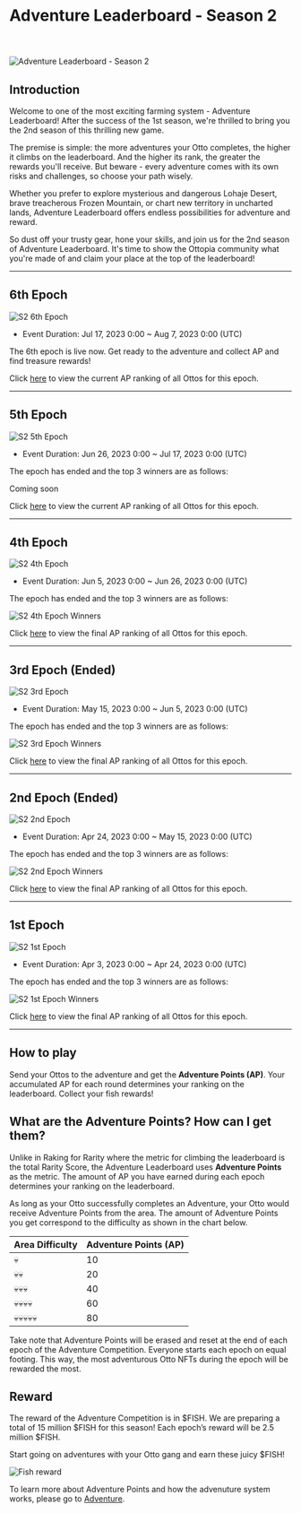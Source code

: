 # Adventure Leaderboard - Season 2

<header>
<meta property="og:title" content="Ottopia Whitepaper | Adventure Leaderboard - Season 2" />
<meta property="og:image" content="https://docs.ottopia.app/assets/images/2nd-al-ogimage-476870bd8d48862cd1fba8e7e00e92de.jpg" />
<meta property="og:description" content="Gather ‘round the stream, Otters! Season 2 of the Adventure Leaderboard is here, pack your bags and get ready to become the king of the adventure!" />
</header>

![Adventure Leaderboard - Season 2](img/2nd-al-ogimage.jpg)

## Introduction

Welcome to one of the most exciting farming system - Adventure Leaderboard! After the success of the 1st season, we're thrilled to bring you the 2nd season of this thrilling new game.

The premise is simple: the more adventures your Otto completes, the higher it climbs on the leaderboard. And the higher its rank, the greater the rewards you'll receive. But beware - every adventure comes with its own risks and challenges, so choose your path wisely.

Whether you prefer to explore mysterious and dangerous Lohaje Desert, brave treacherous Frozen Mountain, or chart new territory in uncharted lands, Adventure Leaderboard offers endless possibilities for adventure and reward.

So dust off your trusty gear, hone your skills, and join us for the 2nd season of Adventure Leaderboard. It's time to show the Ottopia community what you're made of and claim your place at the top of the leaderboard!

---

## 6th Epoch <a href="#6th-epoch" id="6th-epoch"></a>

![S2 6th Epoch](img/ap_s2_epoch6.jpg)

* Event Duration: Jul 17, 2023 0:00 ~ Aug 7, 2023 0:00 (UTC)

The 6th epoch is live now. Get ready to the adventure and collect AP and find treasure rewards!

Click [here](https://ottopia.app/leaderboard?adventure=1&epoch=22) to view the current AP ranking of all Ottos for this epoch.

---

## 5th Epoch <a href="#5th-epoch" id="5th-epoch"></a>

![S2 5th Epoch](img/ap_s2_epoch5.jpg)

* Event Duration: Jun 26, 2023 0:00 ~ Jul 17, 2023 0:00 (UTC)

The epoch has ended and the top 3 winners are as follows:

Coming soon

Click [here](https://ottopia.app/leaderboard?adventure=1&epoch=21) to view the current AP ranking of all Ottos for this epoch.

---

## 4th Epoch <a href="#4th-epoch" id="4th-epoch"></a>

![S2 4th Epoch](img/ap_s2_epoch4.jpg)

* Event Duration: Jun 5, 2023 0:00 ~ Jun 26, 2023 0:00 (UTC)

The epoch has ended and the top 3 winners are as follows:

![S2 4th Epoch Winners](img/ap_s2_winner4.jpg)

Click [here](https://ottopia.app/leaderboard?adventure=1&epoch=20) to view the final AP ranking of all Ottos for this epoch.

---

## 3rd Epoch (Ended) <a href="#3rd-epoch" id="3rd-epoch"></a>

![S2 3rd Epoch](img/ap_s2_epoch3.jpg)

* Event Duration: May 15, 2023 0:00 ~ Jun 5, 2023 0:00 (UTC)

The epoch has ended and the top 3 winners are as follows:

![S2 3rd Epoch Winners](img/ap_s2_winner3.jpg)

Click [here](https://ottopia.app/leaderboard?adventure=1&epoch=19) to view the final AP ranking of all Ottos for this epoch.

---

## 2nd Epoch (Ended) <a href="#2nd-epoch" id="2nd-epoch"></a>

![S2 2nd Epoch](img/ap_s2_epoch2.jpg)

* Event Duration: Apr 24, 2023 0:00 ~ May 15, 2023 0:00 (UTC)

The epoch has ended and the top 3 winners are as follows:

![S2 2nd Epoch Winners](img/ap_s2_winner2.jpg)

Click [here](https://ottopia.app/leaderboard?adventure=1&epoch=18) to view the final AP ranking of all Ottos for this epoch.

---

## 1st Epoch <a href="#1st-epoch" id="1st-epoch"></a>

![S2 1st Epoch](img/ap_s2_epoch1.jpg)

* Event Duration: Apr 3, 2023 0:00 ~ Apr 24, 2023 0:00 (UTC)

The epoch has ended and the top 3 winners are as follows:

![S2 1st Epoch Winners](img/ap_s2_winner1.jpg)

Click [here](https://ottopia.app/leaderboard?adventure=1&epoch=17) to view the final AP ranking of all Ottos for this epoch.

---

## How to play

Send your Ottos to the adventure and get the **Adventure Points (AP)**. 
Your accumulated AP for each round determines your ranking on the leaderboard.
Collect your fish rewards!

## What are the Adventure Points? How can I get them?

Unlike in Raking for Rarity where the metric for climbing the leaderboard is the total Rarity Score, the Adventure Leaderboard uses **Adventure Points** as the metric. The amount of AP you have earned during each epoch determines your ranking on the leaderboard. 

As long as your Otto successfully completes an Adventure, your Otto would receive Adventure Points from the area. The amount of Adventure Points you get correspond to the difficulty as shown in the chart below. 

| Area Difficulty | Adventure Points (AP) |
| --------------- | --------------------- |
| 💀              | 10                    |
| 💀💀            | 20                    |
| 💀💀💀          | 40                    |
| 💀💀💀💀        | 60                    |
| 💀💀💀💀💀      | 80                    |

Take note that Adventure Points will be erased and reset at the end of each epoch of the Adventure Competition. Everyone starts each epoch on equal footing. This way, the most adventurous Otto NFTs during the epoch will be rewarded the most.

## Reward

The reward of the Adventure Competition is in $FISH. We are preparing a total of 15 million $FISH for this season! Each epoch’s reward will be 2.5 million $FISH.

Start going on adventures with your Otto gang and earn these juicy $FISH!

![Fish reward](./img/adventure_s2_rewards.jpg)


To learn more about Adventure Points and how the advenuture system works, please go to [Adventure](../gameplay/adventure#adventure-points-).